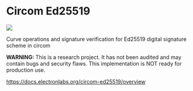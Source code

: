 # Circom Ed25519

<img src="https://github.com/Electron-Labs/circom-ed25519/actions/workflows/actions.yml/badge.svg?branch=master">

Curve operations and signature verification for Ed25519 digital signature scheme in circom 

**WARNING:** This is a research project. It has not been audited and may contain bugs and security flaws. This implementation is NOT ready for production use.

https://docs.electronlabs.org/circom-ed25519/overview
